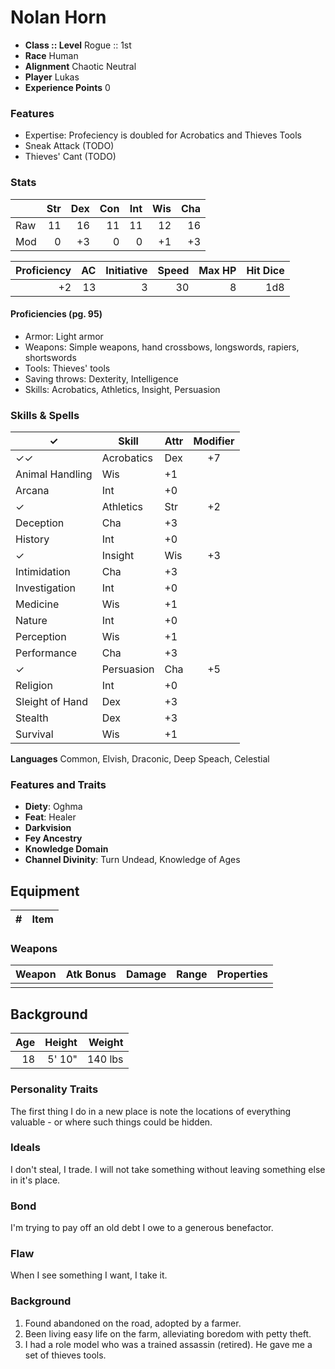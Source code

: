 # Nolan Horn

* **Class :: Level** Rogue :: 1st
* **Race** Human
* **Alignment** Chaotic Neutral
* **Player** Lukas
* **Experience Points** 0

### Features
* Expertise: Profeciency is doubled for Acrobatics and Thieves Tools
* Sneak Attack (TODO)
* Thieves' Cant (TODO)

### Stats

|      |Str  | Dex  | Con  | Int  | Wis  | Cha
| ---  | --: | --:  | --:  | --:  | --:  | --:
| Raw  |  11 |  16  |  11  |  11  |  12  |  16
| Mod  |   0 |  +3  |  0   |   0  |  +1  |  +3

Proficiency | AC  | Initiative | Speed | Max HP | Hit Dice
----------: | --: | ---------: | ----: | -----: | -------:
         +2 | 13  |         3  | 30    |     8  | 1d8

#### Proficiencies (pg. 95)
* Armor: Light armor
* Weapons: Simple weapons, hand crossbows, longswords, rapiers, shortswords
* Tools: Thieves' tools
* Saving throws: Dexterity, Intelligence
* Skills: Acrobatics, Athletics, Insight, Persuasion


### Skills & Spells
 ✓ | Skill           | Attr | Modifier
---| --------------- | ---- | :-------:
✓✓| Acrobatics       | Dex  | +7
 | Animal Handling   | Wis  | +1
 | Arcana            | Int  | +0
✓| Athletics         | Str  | +2
 | Deception         | Cha  | +3
 | History           | Int  | +0
✓| Insight           | Wis  | +3
 | Intimidation      | Cha  | +3
 | Investigation     | Int  | +0
 | Medicine          | Wis  | +1
 | Nature            | Int  | +0
 | Perception        | Wis  | +1
 | Performance       | Cha  | +3
✓| Persuasion        | Cha  | +5
 | Religion          | Int  | +0
 | Sleight of Hand   | Dex  | +3
 | Stealth           | Dex  | +3
 | Survival          | Wis  | +1


**Languages**
Common, Elvish, Draconic, Deep Speach, Celestial

### Features and Traits
* **Diety**: Oghma
* **Feat**: Healer
* **Darkvision**
* **Fey Ancestry**
* **Knowledge Domain**
* **Channel Divinity**: Turn Undead, Knowledge of Ages

## Equipment
\#  | Item
--: | ---------

### Weapons

Weapon         | Atk Bonus | Damage     | Range   | Properties
------         | :-------: | -----:     | :---:   | ----------
               |           |            |         | 



## Background

Age | Height | Weight  | 
--: | -----: | ------: | 
18  | 5' 10" | 140 lbs | 

### Personality Traits
The first thing I do in a new place is note the locations of everything valuable - or where such things could be hidden.

### Ideals
I don't steal, I trade. I will not take something without leaving something else in it's place.

### Bond
I'm trying to pay off an old debt I owe to a generous benefactor.

### Flaw
When I see something I want, I take it.


### Background
1. Found abandoned on the road, adopted by a farmer.
2. Been living easy life on the farm, alleviating boredom with petty theft.
3. I had a role model who was a trained assassin (retired). He gave me a set of thieves tools.